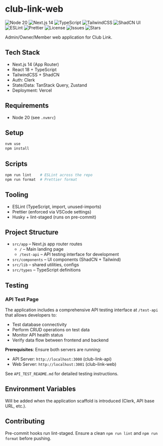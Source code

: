 # club-link-web

![Node 20](https://img.shields.io/badge/node-20.x-43853d?logo=node.js&logoColor=white)
![Next.js 14](https://img.shields.io/badge/Next.js-14-black?logo=next.js)
![TypeScript](https://img.shields.io/badge/TypeScript-5.x-3178C6?logo=typescript&logoColor=white)
![TailwindCSS](https://img.shields.io/badge/TailwindCSS-3.x-38B2AC?logo=tailwindcss&logoColor=white)
![ShadCN UI](https://img.shields.io/badge/ShadCN-UI-000000)
![ESLint](https://img.shields.io/badge/ESLint-configured-4B32C3?logo=eslint&logoColor=white)
![Prettier](https://img.shields.io/badge/Prettier-configured-ff69b4?logo=prettier&logoColor=white)
![License](https://img.shields.io/badge/license-ISC-blue)
![Issues](https://img.shields.io/github/issues/hannahborel/club-link-web)
![Stars](https://img.shields.io/github/stars/hannahborel/club-link-web?style=social)

Admin/Owner/Member web application for Club Link.

## Tech Stack

- Next.js 14 (App Router)
- React 18 + TypeScript
- TailwindCSS + ShadCN
- Auth: Clerk
- State/Data: TanStack Query, Zustand
- Deployment: Vercel

## Requirements

- Node 20 (see `.nvmrc`)

## Setup

```bash
nvm use
npm install
```

## Scripts

```bash
npm run lint    # ESLint across the repo
npm run format  # Prettier format
```

## Tooling

- ESLint (TypeScript, import, unused-imports)
- Prettier (enforced via VSCode settings)
- Husky + lint-staged (runs on pre-commit)

## Project Structure

- `src/app` – Next.js app router routes
  - `/` – Main landing page
  - `/test-api` – API testing interface for development
- `src/components` – UI components (ShadCN + Tailwind)
- `src/lib` – shared utilities, configs
- `src/types` – TypeScript definitions

## Testing

### API Test Page

The application includes a comprehensive API testing interface at `/test-api` that allows developers to:

- Test database connectivity
- Perform CRUD operations on test data
- Monitor API health status
- Verify data flow between frontend and backend

**Prerequisites**: Ensure both servers are running:

- API Server: `http://localhost:3000` (club-link-api)
- Web Server: `http://localhost:3001` (club-link-web)

See `API_TEST_README.md` for detailed testing instructions.

## Environment Variables

Will be added when the application scaffold is introduced (Clerk, API base URL, etc.).

## Contributing

Pre-commit hooks run lint-staged. Ensure a clean `npm run lint` and `npm run format` before pushing.
